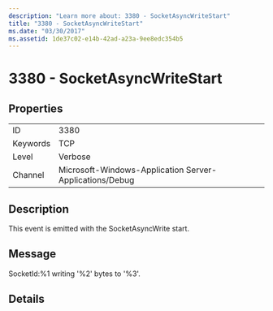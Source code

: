 ```yaml
---
description: "Learn more about: 3380 - SocketAsyncWriteStart"
title: "3380 - SocketAsyncWriteStart"
ms.date: "03/30/2017"
ms.assetid: 1de37c02-e14b-42ad-a23a-9ee8edc354b5
---
```

# 3380 - SocketAsyncWriteStart

## Properties  
  
|||  
|-|-|  
|ID|3380|  
|Keywords|TCP|  
|Level|Verbose|  
|Channel|Microsoft-Windows-Application Server-Applications/Debug|  
  
## Description  

 This event is emitted with the SocketAsyncWrite start.  
  
## Message  

 SocketId:%1 writing '%2' bytes to '%3'.  
  
## Details
